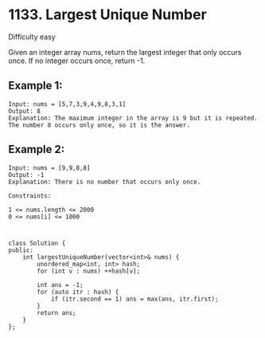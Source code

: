 # 1133. Largest Unique Number
Difficulty easy

Given an integer array nums, return the largest integer that only occurs once. If no integer occurs once, return -1.


## Example 1:
```
Input: nums = [5,7,3,9,4,9,8,3,1]
Output: 8
Explanation: The maximum integer in the array is 9 but it is repeated. The number 8 occurs only once, so it is the answer.
```


## Example 2:
```
Input: nums = [9,9,8,8]
Output: -1
Explanation: There is no number that occurs only once.
```


```
Constraints:

1 <= nums.length <= 2000
0 <= nums[i] <= 1000
```


#
```
class Solution {
public:
    int largestUniqueNumber(vector<int>& nums) {
        unordered_map<int, int> hash;
        for (int v : nums) ++hash[v];

        int ans = -1;
        for (auto itr : hash) {
            if (itr.second == 1) ans = max(ans, itr.first);
        }
        return ans;
    }
};
```